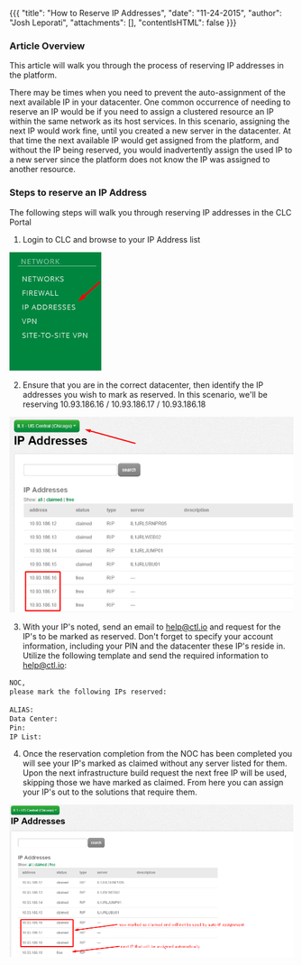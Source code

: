 {{{
  "title": "How to Reserve IP Addresses",
  "date": "11-24-2015",
  "author": "Josh Leporati",
  "attachments": [],
  "contentIsHTML": false
}}}

### Article Overview
This article will walk you through the process of reserving IP addresses in the platform.  

There may be times when you need to prevent the auto-assignment of the next available IP in your datacenter.  One common occurrence of needing to reserve an IP would be if you need to assign a clustered resource an IP within the same network as its host services.  In this scenario, assigning the next IP would work fine, until you created a new server in the datacenter.  At that time the next available IP would get assigned from the platform, and without the IP being reserved, you would inadvertently assign the used IP to a new server since the platform does not know the IP was assigned to another resource.

### Steps to reserve an IP Address

The following steps will walk you through reserving IP addresses in the CLC Portal

1. Login to CLC and browse to your IP Address list

  ![IPADDRESS](../images/how-to-reserve-ip-addresses-1.png)

2. Ensure that you are in the correct datacenter, then identify the IP addresses you wish to mark as reserved.  In this scenario, we'll be reserving 10.93.186.16 / 10.93.186.17 / 10.93.186.18

  ![IPADDRESSCONFIRM](../images/how-to-reserve-ip-addresses-2.png)

3. With your IP's noted, send an email to help@ctl.io and request for the IP's to be marked as reserved.  Don't forget to specify your account information, including your PIN and the datacenter these IP's reside in.  Utilize the following template and send the required information to help@ctl.io:

  ```
  NOC,
  please mark the following IPs reserved:

  ALIAS: 
  Data Center: 
  Pin: 
  IP List:
  ```

4. Once the reservation completion from the NOC has been completed you will see your IP's marked as claimed without any server listed for them.  Upon the next infrastructure build request the next free IP will be used, skipping those we have marked as claimed.  From here you can assign your IP's out to the solutions that require them.

 ![EMAILNOC](../images/how-to-reserve-ip-addresses-4.png)
